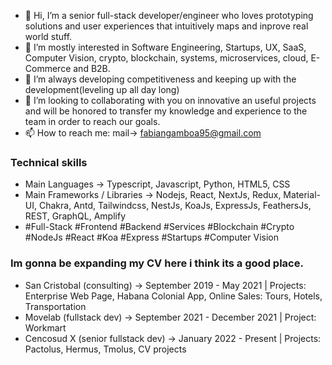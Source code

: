 - 👋 Hi, I’m a senior full-stack developer/engineer who loves prototyping solutions and user experiences that intuitively maps and inprove real world stuff.
- 👀 I’m mostly interested in Software Engineering, Startups, UX, SaaS, Computer Vision, crypto, blockchain, systems, microservices, cloud, E-Commerce and B2B.
- 🌱 I’m always developing competitiveness and keeping up with the development(leveling up all day long)
- 💞️ I’m looking to collaborating with you on innovative an useful projects and will be honored to transfer my knowledge and experience to the team in order to reach our goals.
- 📫 How to reach me: mail-> fabiangamboa95@gmail.com

### Technical skills
- Main Languages -> Typescript, Javascript, Python, HTML5, CSS
- Main Frameworks / Libraries -> Nodejs, React, NextJs, Redux, Material-UI, Chakra, Antd, Tailwindcss, NestJs, KoaJs, ExpressJs, FeathersJs, REST, GraphQL, Amplify
- #Full-Stack #Frontend #Backend #Services #Blockchain #Crypto #NodeJs #React #Koa #Express #Startups #Computer Vision
<!--- 
  Remember to put here my portfolio(at least 4 open source projects) and other stuff like personal page
--->
<!---
fabiangamboa95/fabiangamboa95 is a ✨ special ✨ repository because its `README.md` (this file) appears on your GitHub profile.
You can click the Preview link to take a look at your changes.
--->
### Im gonna be expanding my CV here i think its a good place.
- San Cristobal (consulting) -> September 2019 - May 2021 | Projects: Enterprise Web Page, Habana Colonial App, Online Sales: Tours, Hotels, Transportation
- Movelab (fullstack dev)    -> September 2021 - December 2021 | Project: Workmart
- Cencosud X (senior fullstack dev)  -> January 2022 - Present | Projects: Pactolus, Hermus, Tmolus, CV projects
